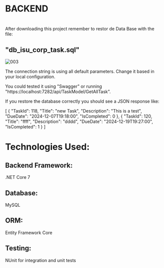 # BACKEND 

#
After downloading this project remember to restor de Data Base with the file:
## "db_isu_corp_task.sql"

![003](https://github.com/user-attachments/assets/19368280-554b-4cc6-ab19-122c3b10f459)


The connection string is using all default parameters.  Change it based in your local configuration. 

You could tested it using "Swagger" or running "https://localhost:7282/api/TaskModel/GetAllTask".

If you restore the database correctly you should see a JSON response like:

[
  {
    "TaskId": 118,
    "Title": "new Task",
    "Description": "This is a test",
    "DueDate": "2024-12-07T19:18:00",
    "IsCompleted": 0
  },
  {
    "TaskId": 120,
    "Title": "ffff",
    "Description": "dddd",
    "DueDate": "2024-12-19T19:27:00",
    "IsCompleted": 1
  }
]
#

# Technologies Used:
## Backend Framework: 
.NET Core 7
## Database: 
MySQL
## ORM: 
Entity Framework Core
## Testing: 
NUnit for integration and unit tests


